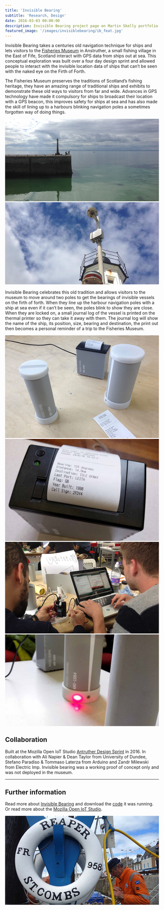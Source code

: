 ```yaml
---
title: 'Invisible Bearing'
subtitle: 'Research, Design'
date: 2016-03-03 00:00:00
description: Invisible Bearing project page on Martin Skelly portfolio website.
featured_image: '/images/invisiblebearing/ib_feat.jpg'
---
```


Invisible Bearing takes a centuries old navigation technique for ships and lets visitors to the [Fisheries Museum](https://www.scotfishmuseum.org/) in Anstruther, a small fishing village in the East of Fife, Scotland interact with GPS data from ships out at sea. This conceptual exploration was built over a four day design sprint and allowed people to interact with the invisible location data of ships that can’t be seen with the naked eye on the Firth of Forth.

The Fisheries Museum preserves the traditions of Scotland’s fishing heritage, they have an amazing range of traditional ships and exhibits to demonstrate these old ways to visitors from far and wide. Advances in GPS technology have made it compulsory for ships to broadcast their location with a GPS beacon, this improves safety for ships at sea and has also made the skill of lining up to a harbours blinking navigation poles a sometimes forgotten way of doing things.

<div class="gallery" data-columns="2">
	<img src="/images/invisiblebearing/ib_harbour.jpg">
	<img src="/images/invisiblebearing/ib_pole.jpg">
</div>

Invisible Bearing celebrates this old tradition and allows visitors to the museum to move around two poles to get the bearings of invisible vessels on the firth of forth. When they line up the harbour navigation poles with a ship at sea even if it can’t be seen, the poles blink to show they are close. When they are locked on, a small journal log of the vessel is printed on the thermal printer so they can take it away with them. The journal log will show the name of the ship, its position, size, bearing and destination, the print out then becomes a personal reminder of a trip to the Fisheries Museum.

<div class="gallery" data-columns="2">
	<img src="/images/invisiblebearing/ib_ply.jpg">
	<img src="/images/invisiblebearing/ib_print.jpg">
</div>


<div class="gallery" data-columns="2">
	<img src="/images/invisiblebearing/ib_making.jpg">
	<img src="/images/invisiblebearing/ib_demo.jpg">
</div>


## Collaboration
Built at the Mozilla Open IoT Studio [Antruther Design Sprint](https://github.com/openiotstudio/general/blob/master/publications/openiot_digitalbook_anstruther.pdf) in 2016. In collaboration with Ali Napier & Dean Taylor from University of Dundee, Stefano Paradiso & Tommaso Laterza from Arduino and Zandr Milewski from Electric Imp. Invisible bearing was a working proof of concept only and was not deployed in the museum.

---
## Further information

Read more about [Invisible Bearing](https://github.com/openiotstudio/invisible-bearing) and download the [code](https://github.com/openiotstudio/invisible-bearing) it was running. Or read more about the [Mozilla Open IoT Studio](https://github.com/openiotstudio/general).

![](/images/invisiblebearing/ib_reaper.jpg)
